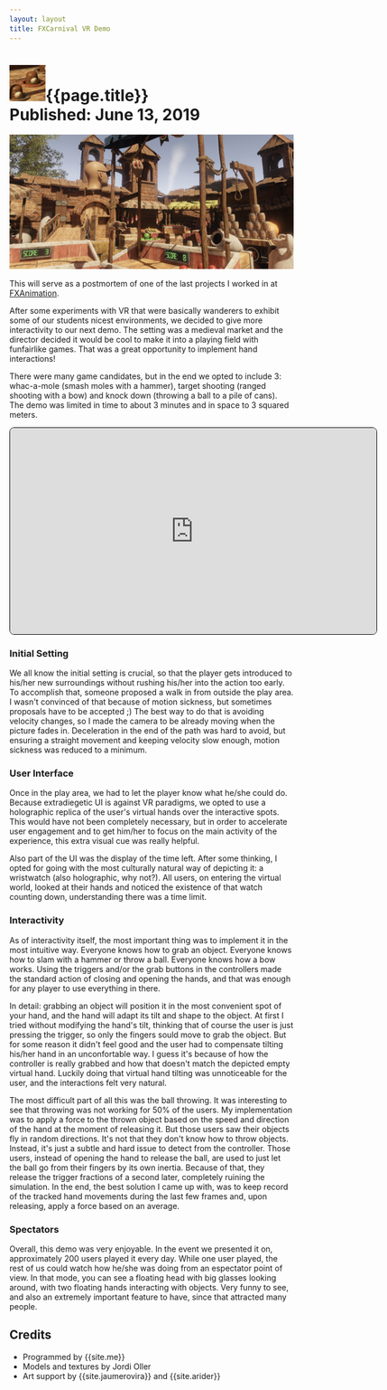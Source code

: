 ```yaml
---
layout: layout
title: FXCarnival VR Demo
---
```


<h1>
<img src="../images/fxcarnival.png">{{page.title}}
<section class="byline">Published: June 13, 2019</section>
</h1>

![{{page.title}} screenshot](../images/fxcarnival_scr.png)

This will serve as a postmortem of one of the last projects I worked in at [FXAnimation](http://www.fxanimation.es).

After some experiments with VR that were basically wanderers to exhibit some of our students nicest environments, we decided to give more interactivity to our next demo. The setting was a medieval market and the director decided it would be cool to make it into a playing field with funfairlike games. That was a great opportunity to implement hand interactions!

There were many game candidates, but in the end we opted to include 3: whac-a-mole (smash moles with a hammer), target shooting (ranged shooting with a bow) and knock down (throwing a ball to a pile of cans). The demo was limited in time to about 3 minutes and in space to 3 squared meters.

<iframe align="center" frameborder="0" allowfullscreen width="650" height="365"
	src="https://www.youtube-nocookie.com/embed/aDOoomZbG_w?rel=0" style="border: 1px solid black; border-radius: 8px;">
</iframe>

### Initial Setting

We all know the initial setting is crucial, so that the player gets introduced to his/her new surroundings without rushing his/her into the action too early. To accomplish that, someone proposed a walk in from outside the play area. I wasn't convinced of that because of motion sickness, but sometimes proposals have to be accepted ;) The best way to do that is avoiding velocity changes, so I made the camera to be already moving when the picture fades in. Deceleration in the end of the path was hard to avoid, but ensuring a straight movement and keeping velocity slow enough, motion sickness was reduced to a minimum.

### User Interface

Once in the play area, we had to let the player know what he/she could do. Because extradiegetic UI is against VR paradigms, we opted to use a holographic replica of the user's virtual hands over the interactive spots. This would have not been completely necessary, but in order to accelerate user engagement and to get him/her to focus on the main activity of the experience, this extra visual cue was really helpful.

Also part of the UI was the display of the time left. After some thinking, I opted for going with the most culturally natural way of depicting it: a wristwatch (also holographic, why not?). All users, on entering the virtual world, looked at their hands and noticed the existence of that watch counting down, understanding there was a time limit.

### Interactivity

As of interactivity itself, the most important thing was to implement it in the most intuitive way. Everyone knows how to grab an object. Everyone knows how to slam with a hammer or throw a ball. Everyone knows how a bow works. Using the triggers and/or the grab buttons in the controllers made the standard action of closing and opening the hands, and that was enough for any player to use everything in there.

In detail: grabbing an object will position it in the most convenient spot of your hand, and the hand will adapt its tilt and shape to the object. At first I tried without modifying the hand's tilt, thinking that of course the user is just pressing the trigger, so only the fingers sould move to grab the object. But for some reason it didn't feel good and the user had to compensate tilting his/her hand in an unconfortable way. I guess it's because of how the controller is really grabbed and how that doesn't match the depicted empty virtual hand. Luckily doing that virtual hand tilting was unnoticeable for the user, and the interactions felt very natural.

The most difficult part of all this was the ball throwing. It was interesting to see that throwing was not working for 50% of the users. My implementation was to apply a force to the thrown object based on the speed and direction of the hand at the moment of releasing it. But those users saw their objects fly in random directions. It's not that they don't know how to throw objects. Instead, it's just a subtle and hard issue to detect from the controller. Those users, instead of opening the hand to release the ball, are used to just let the ball go from their fingers by its own inertia. Because of that, they release the trigger fractions of a second later, completely ruining the simulation. In the end, the best solution I came up with, was to keep record of the tracked hand movements during the last few frames and, upon releasing, apply a force based on an average.

### Spectators

Overall, this demo was very enjoyable. In the event we presented it on, approximately 200 users played it every day. While one user played, the rest of us could watch how he/she was doing from an espectator point of view. In that mode, you can see a floating head with big glasses looking around, with two floating hands interacting with objects. Very funny to see, and also an extremely important feature to have, since that attracted many people.

Credits
---

- Programmed by {{site.me}}
- Models and textures by Jordi Oller
- Art support by {{site.jaumerovira}} and {{site.arider}}
